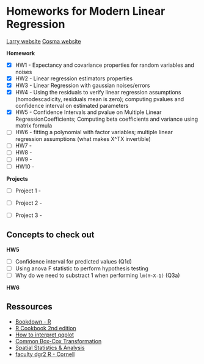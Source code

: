 # Homeworks for Modern Linear Regression

[Larry website](https://www.stat.cmu.edu/~larry/=stat401/)
[Cosma website](https://www.stat.cmu.edu/~cshalizi/mreg/15/)

**Homework**

- [X] HW1 - Expectancy and covariance properties for random variables and noises
- [X] HW2 - Linear regression estimators properties
- [X] HW3 - Linear Regression with gaussian noises/errors
- [X] HW4 - Using the residuals to verify linear regression assumptions (homodescadicity, residuals mean is zero); computing pvalues and confidence interval on estimated parameters
- [X] HW5 - Confidence Intervals and pvalue on Multiple Linear RegressionCoefficients; Computing beta coefficients and variance using matrix formula
- [ ] HW6 - fitting a polynomial with factor variables; multiple linear regression assumptions (what makes X^TX invertible)
- [ ] HW7 - 
- [ ] HW8 - 
- [ ] HW9 - 
- [ ] HW10 - 

**Projects**

- [ ] Project 1 - 
- [ ] Project 2 - 
- [ ] Project 3 - 


## Concepts to check out

**HW5**

- [ ] Confidence interval for predicted values (Q1d)
- [ ] Using anova F statistic to perform hypothesis testing
- [ ] Why do we need to substract 1 when performing `lm(Y~X-1)` (Q3a)

**HW6**



## Ressources

- [Bookdown - R](https://bookdown.org/dli/rguide/inference-on-two-independent-sample-means.html#one-sided-hypothesis-test-1)
- [R Cookbook 2nd edition](https://rc2e.com/)
- [How to interpret qqplot](https://stats.stackexchange.com/questions/101274/how-to-interpret-a-qq-plot)
- [Common Box-Cox Transformation](https://sixsigmastudyguide.com/box-cox-transformation/)
- [Spatial Statistics & Analysis](https://www.css.cornell.edu/faculty/dgr2/ref/index.html)
- [faculty dgr2 R - Cornell](https://www.css.cornell.edu/faculty/dgr2/_static/files/R_html/)
